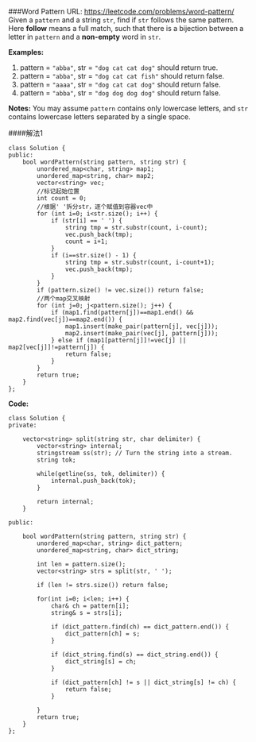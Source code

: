 ###Word Pattern
URL: https://leetcode.com/problems/word-pattern/</br>
Given a `pattern` and a string `str`, find if `str` follows the same pattern.</br>
Here __follow__ means a full match, such that there is a bijection between a letter in `pattern` and a __non-empty__ word in `str`.

__Examples:__
1. pattern = `"abba"`, str = `"dog cat cat dog"` should return true.
2. pattern = `"abba"`, str = `"dog cat cat fish"` should return false.
3. pattern = `"aaaa"`, str = `"dog cat cat dog"` should return false.
4. pattern = `"abba"`, str = `"dog dog dog dog"` should return false.

__Notes:__
You may assume `pattern` contains only lowercase letters, and `str` contains lowercase letters separated by a single space.

####解法1

	class Solution {
	public:
	    bool wordPattern(string pattern, string str) {
	        unordered_map<char, string> map1;
	        unordered_map<string, char> map2;
	        vector<string> vec;
	        //标记起始位置
	        int count = 0;
	        //根据' '拆分str，逐个赋值到容器vec中
	        for (int i=0; i<str.size(); i++) {
	            if (str[i] == ' ') {
	                string tmp = str.substr(count, i-count);
	                vec.push_back(tmp);
	                count = i+1;
	            }
	            if (i==str.size() - 1) {
	                string tmp = str.substr(count, i-count+1);
	                vec.push_back(tmp);
	            }
	        }
	        if (pattern.size() != vec.size()) return false;
	        //两个map交叉映射
	        for (int j=0; j<pattern.size(); j++) {
	            if (map1.find(pattern[j])==map1.end() && map2.find(vec[j])==map2.end()) {
	                map1.insert(make_pair(pattern[j], vec[j]));
	                map2.insert(make_pair(vec[j], pattern[j]));
	            } else if (map1[pattern[j]]!=vec[j] || map2[vec[j]]!=pattern[j]) {
	                return false;
	            }
	        }
	        return true;
	    }
	};

__Code:__

	class Solution {
	private:
	    
	    vector<string> split(string str, char delimiter) {
	        vector<string> internal;
	        stringstream ss(str); // Turn the string into a stream.
	        string tok;
	        
	        while(getline(ss, tok, delimiter)) {
	            internal.push_back(tok);
	        }
	        
	        return internal;
	    }
	    
	public:
	    
	    bool wordPattern(string pattern, string str) {
	        unordered_map<char, string> dict_pattern;
	        unordered_map<string, char> dict_string;
	        
	        int len = pattern.size();
	        vector<string> strs = split(str, ' ');
	        
	        if (len != strs.size()) return false;
	        
	        for(int i=0; i<len; i++) {
	            char& ch = pattern[i];
	            string& s = strs[i];
	            
	            if (dict_pattern.find(ch) == dict_pattern.end()) {
	                dict_pattern[ch] = s;
	            }
	            
	            if (dict_string.find(s) == dict_string.end()) {
	                dict_string[s] = ch;
	            }
	            
	            if (dict_pattern[ch] != s || dict_string[s] != ch) {
	                return false;
	            }
	            
	        }
	        return true;
	    }
	};